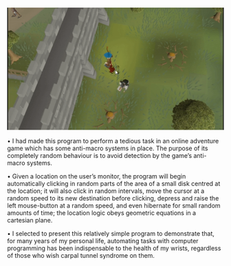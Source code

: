 
<p align=center><img src=gif.gif /> </p>


• I had made this program to perform a tedious task in an online adventure game which has some anti-macro systems in place.  The purpose of its completely random behaviour is to avoid detection by the game’s anti-macro systems.  

• Given a location on the user’s monitor, the program will begin automatically clicking in random parts of the area of a small disk centred at the location; it will also click in random intervals, move the cursor at a random speed to its new destination before clicking, depress and raise the left mouse-button at a random speed, and even hibernate for small random amounts of time; the location logic obeys geometric equations in a cartesian plane. 

•  I selected to present this relatively simple program to demonstrate that, for many years of my personal life, automating tasks with computer programming has been indispensable to the health of my wrists, regardless of those who wish carpal tunnel syndrome on them. 
